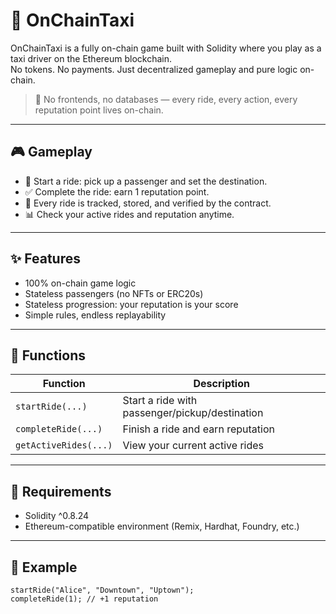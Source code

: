 # 🚕 OnChainTaxi     
     
OnChainTaxi is a fully on-chain game built with Solidity where you play as a taxi driver on the Ethereum blockchain.      
No tokens. No payments. Just decentralized gameplay and pure logic on-chain.     
        
> 🛑 No frontends, no databases — every ride, every action, every reputation point lives on-chain.     
   
---     
      
## 🎮 Gameplay    
      
- 🚖 Start a ride: pick up a passenger and set the destination.        
- ✅ Complete the ride: earn 1 reputation point.     
- 🧠 Every ride is tracked, stored, and verified by the contract.  
- 📊 Check your active rides and reputation anytime.       
      
---  
   
## ✨ Features 

- 100% on-chain game logic 
- Stateless passengers (no NFTs or ERC20s)   
- Stateless progression: your reputation is your score  
- Simple rules, endless replayability  

---

## 🔧 Functions

| Function           | Description                                 |
|--------------------|---------------------------------------------|
| `startRide(...)`   | Start a ride with passenger/pickup/destination |
| `completeRide(...)`| Finish a ride and earn reputation           |
| `getActiveRides(...)` | View your current active rides           |

---

## 🔐 Requirements

- Solidity ^0.8.24
- Ethereum-compatible environment (Remix, Hardhat, Foundry, etc.)

---

## 🧪 Example

```solidity
startRide("Alice", "Downtown", "Uptown");
completeRide(1); // +1 reputation
